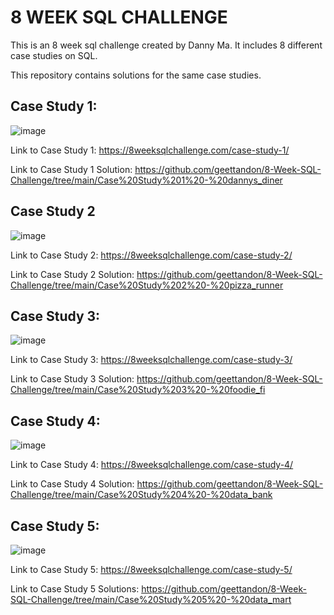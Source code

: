 # 8 WEEK SQL CHALLENGE

This is an 8 week sql challenge created by Danny Ma.
It includes 8 different case studies on SQL.

This repository contains solutions for the same case studies.

## Case Study 1:

![image](https://user-images.githubusercontent.com/64631428/221577884-17f992b0-2f1f-4bcb-b0d9-b3e99c1479be.png)

Link to Case Study 1: https://8weeksqlchallenge.com/case-study-1/

Link to Case Study 1 Solution: https://github.com/geettandon/8-Week-SQL-Challenge/tree/main/Case%20Study%201%20-%20dannys_diner

## Case Study 2

![image](https://user-images.githubusercontent.com/64631428/221579076-75e8ead3-1eac-4b6b-9974-963e678f6100.png)

Link to Case Study 2: https://8weeksqlchallenge.com/case-study-2/

Link to Case Study 2 Solution: https://github.com/geettandon/8-Week-SQL-Challenge/tree/main/Case%20Study%202%20-%20pizza_runner

## Case Study 3: 

![image](https://user-images.githubusercontent.com/64631428/221580047-a26cbdaa-727a-40a2-8fe2-ec3efb6ccc0b.png)

Link to Case Study 3: https://8weeksqlchallenge.com/case-study-3/

Link to Case Study 3 Solution: https://github.com/geettandon/8-Week-SQL-Challenge/tree/main/Case%20Study%203%20-%20foodie_fi

## Case Study 4:

![image](https://user-images.githubusercontent.com/64631428/224488309-624dd020-6012-4d8e-b2d1-ffa289041312.png)

Link to Case Study 4: https://8weeksqlchallenge.com/case-study-4/

Link to Case Study 4 Solution: https://github.com/geettandon/8-Week-SQL-Challenge/tree/main/Case%20Study%204%20-%20data_bank

## Case Study 5:

![image](https://user-images.githubusercontent.com/64631428/227723208-8d8d5137-780f-4251-adb7-1365f381eb2d.png)

Link to Case Study 5: https://8weeksqlchallenge.com/case-study-5/

Link to Case Study 5 Solutions: https://github.com/geettandon/8-Week-SQL-Challenge/tree/main/Case%20Study%205%20-%20data_mart
